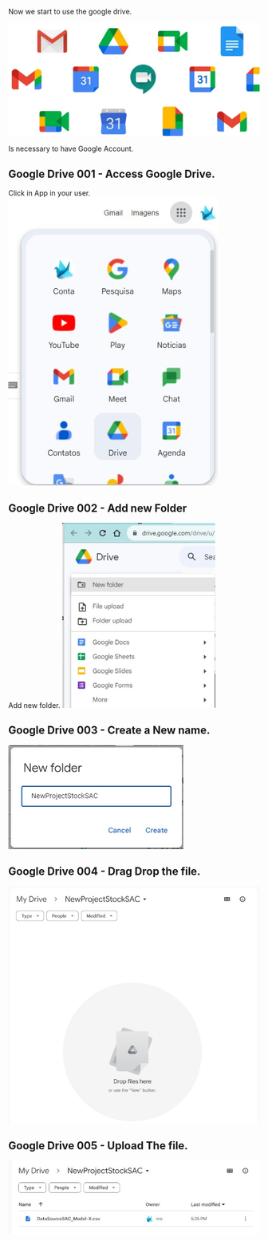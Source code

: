 Now we start to use the google drive.

![R-Logo](Images/GDrive000.jpg)

Is necessary to have Google Account.

## Google Drive 001 - Access Google Drive.
Click in App in your user.
![R-Logo](Images/GDrive001.jpg)


## Google Drive 002 - Add new Folder
Add new folder.
![R-Logo](Images/GDrive002.jpg)


## Google Drive 003 - Create a New name.
![R-Logo](Images/GDrive003.jpg)

## Google Drive 004 - Drag Drop the file.
![R-Logo](Images/GDrive004.jpg)

## Google Drive 005 - Upload The file.
![R-Logo](Images/GDrive005.jpg)

